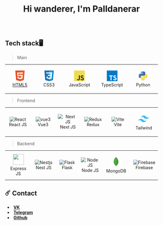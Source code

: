 <h1 align="center">Hi wanderer, I'm Palldanerar</h1>

<br>
<br>

<h2 align="left" id="debabin-stack">Tech stack🖥️</h2>

> Main

<table width='100%'>
  <tr>
     <td align="center" width="110" height="90">
      <a href="#main">
        <img src="https://github.com/devicons/devicon/blob/master/icons/html5/html5-original.svg" width="36" height="36" alt="Html5" />
        <br>HTML5
      </a>
    </td>
     <td align="center" width="110" height="90">
       <a>
         <img src="https://github.com/devicons/devicon/blob/master/icons/css3/css3-original.svg" width="36" height="36" alt="css3" />
         <br>CSS3
       </a>
    </td>
    <td align="center" width="110" height="90">
      <img src="https://raw.githubusercontent.com/devicons/devicon/1119b9f84c0290e0f0b38982099a2bd027a48bf1/icons/javascript/javascript-original.svg" width="36" height="36" alt="javascript" />
      <br>JavaScript
    </td>
    <td align="center" width="110" height="90">
      <img src="https://raw.githubusercontent.com/devicons/devicon/1119b9f84c0290e0f0b38982099a2bd027a48bf1/icons/typescript/typescript-original.svg" width="36" height="36" alt="typescript" />
      <br>TypeScript
    </td>
    <td align="center" width="110" height="90">
      <img src="https://raw.githubusercontent.com/devicons/devicon/1119b9f84c0290e0f0b38982099a2bd027a48bf1/icons/python/python-original.svg" width="36" height="36" alt="python" />
      <br>Python
    </td>
</table>

> Frontend

<table width='100%'>
  <tr>
   <td align="center" width="110" height="90">
      <img src="https://brandlogos.net/wp-content/uploads/2020/09/react-logo.png" width="36" height="36" alt="React" />
      <br>React JS
    </td>
    <td align="center" width="110" height="90">
        <img src="https://cdn.jsdelivr.net/gh/devicons/devicon/icons/vuejs/vuejs-original.svg"  width="36" height="36" alt="vue3" />
      <br>Vue3
    </td>
     <td align="center" width="110" height="90">
      <img src="https://raw.githubusercontent.com/samfromaway/samfromaway/master/.github/images/nextjs.png" width="36" height="36" alt="Next JS" />
      <br>Next JS
    </td>
     <td align="center" width="110" height="90">
      <img src="https://cdn.worldvectorlogo.com/logos/redux.svg" width="36" height="36" alt="Redux" />
      <br>Redux
    </td>
    <td align="center" width="110" height="90"> 
      <img src="https://vitejs.dev/logo.svg" width="36" height="36" alt="Vite" />
      <br>Vite
    </td> 
   <td align="center" width="110" height="90">
      <img src="https://github.com/devicons/devicon/blob/master/icons/tailwindcss/tailwindcss-plain.svg" width="36" height="36" alt="Tailwind" />
      <br>Tailwind
    </td>
  </tr> 
</table>

> Backend

<table width='100%'>
  <tr>
    <td align="center" width="110" height="90"> 
      <img src="https://cdn.jsdelivr.net/gh/devicons/devicon/icons/express/express-original.svg" width="36" height="36 alt="expressjs" />
      <br>Express JS
    </td>
    <td align="center" width="110" height="90"> 
      <img src="https://brandeps.com/icon-download/N/Nestjs-icon-vector-01.svg" width="36" height="36" alt="Nestjs" />
      <br>Nest JS
    </td>
    <td align="center" width="110" height="90"> 
      <img src="https://cdn.jsdelivr.net/gh/devicons/devicon/icons/flask/flask-original.svg" width="36" height="36" alt="Flask" />
      <br>Flask
    </td>
    <td align="center" width="110" height="90"> 
      <img src="https://brandeps.com/icon-download/N/Nodejs-icon-vector-02.svg" width="36" height="36" alt="Node JS" />
      <br>Node JS
    </td>
    <td align="center" width="110" height="90">
      <img src="https://github.com/devicons/devicon/blob/master/icons/mongodb/mongodb-original.svg" width="36" height="36" alt="Mongo DB" />
      <br>MongoDB
    </td>
     <td align="center" width="110" height="90"> 
      <img src="https://brandeps.com/logo-download/F/Firebase-logo-vector-02.svg" width="36" height="36" alt="Firebase" />
      <br>Firebase
    </td>
  </tr> 
</table>

## ☄️ Contact

- &nbsp;**[VK](https://vk.com/palldanerar)**
- &nbsp;**[Telegram](https://t.me/Palldanerar)**
- &nbsp;**[Github](https://github.com/Palldanerar)**

<br>
